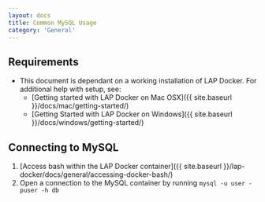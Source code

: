 ```yaml
---
layout: docs
title: Common MySQL Usage
category: 'General'
---
```



Requirements
----------
- This document is dependant on a working installation of LAP Docker. For additional help with setup, see:
  - [Getting started with LAP Docker on Mac OSX]({{ site.baseurl }}/docs/mac/getting-started/)
  - [Getting Started with LAP Docker on Windows]({{ site.baseurl }}/docs/windows/getting-started/)

Connecting to MySQL
----------
1. [Access bash within the LAP Docker container]({{ site.baseurl }}/lap-docker/docs/general/accessing-docker-bash/)
2. Open a connection to the MySQL container by running `mysql -u user -puser -h db`
